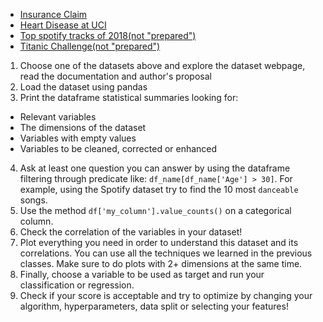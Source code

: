 * [Insurance Claim](https://www.kaggle.com/easonlai/sample-insurance-claim-prediction-dataset)
* [Heart Disease at UCI](https://www.kaggle.com/ronitf/heart-disease-uci)
* [Top spotify tracks of 2018(not "prepared")](https://www.kaggle.com/nadintamer/top-spotify-tracks-of-2018)
* [Titanic Challenge(not "prepared")](https://www.kaggle.com/c/titanic/data)

1. Choose one of the datasets above and explore the dataset webpage, read the documentation and author's proposal
2. Load the dataset using pandas
3. Print the dataframe statistical summaries looking for:
  * Relevant variables
  * The dimensions of the dataset
  * Variables with empty values
  * Variables to be cleaned, corrected or enhanced
4. Ask at least one question you can answer by using the dataframe filtering through predicate like:
`df_name[df_name['Age'] > 30]`. For example, using the Spotify dataset try to find the 10 most `danceable` songs.
5. Use the method `df['my_column'].value_counts()` on a categorical column.
6. Check the correlation of the variables in your dataset!
7. Plot everything you need in order to understand this dataset and its correlations. You can use all the techniques we learned in the previous classes. Make sure to do plots with 2+ dimensions at the same time.
8. Finally, choose a variable to be used as target and run your classification or regression.
9. Check if your score is acceptable and try to optimize by changing your algorithm, hyperparameters, data split or selecting your features!

